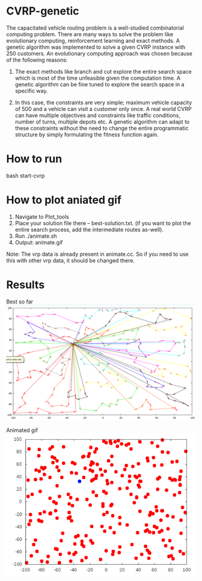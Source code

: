 # CVRP-genetic
The capacitated vehicle routing problem is a well-studied combinatorial computing problem. There are many ways to solve the problem like evolutionary computing, reinforcement learning and exact methods. A genetic algorithm was implemented to solve a given CVRP instance with 250 customers. An evolutionary computing approach was chosen because of the following reasons: 

1. The exact methods like branch and cut explore the entire search space which is most of the time unfeasible given the computation time. A genetic algorithm can be fine tuned to explore the search space in a specific way.  

2. In this case, the constraints are very simple; maximum vehicle capacity of 500 and a vehicle can visit a customer only once. A real world CVRP can have multiple objectives and constraints like traffic conditions, number of turns, multiple depots etc. A genetic algorithm can adapt to these constraints without the need to change the entire programmatic structure by simply formulating the fitness function again.

# How to run
bash start-cvrp

# How to plot aniated gif
1. Navigate to Plot_tools
2. Place your solution file there – best-solution.txt. (if you want to plot the entire search process, add the intermediate routes as-well).
3. Run ./animate.sh
4. Output: animate.gif

Note: The vrp data is already present in animate.cc. So if you need to use this with other
vrp data, it should be changed there.

# Results
Best so far
![alt text](https://github.com/Asheeshkrsharma/CVRP-genetic/blob/master/5.png "Logo Title Text 1")

Animated gif
![alt text](https://github.com/Asheeshkrsharma/CVRP-genetic/blob/master/output.gif "Logo Title Text 1")

